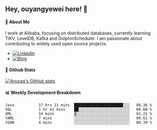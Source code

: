 ## Hey, ouyangyewei here! :wave:

#### :rocket: About Me
I work at Alibaba, focusing on distributed databases, currently learning TiKV, LevelDB, Kafka and DolphinScheduler. I am passionate about contributing to widely used open source projects.

- [![Linkedin](https://img.shields.io/badge/LinkedIn-ouyangyewei-blue)](https://www.linkedin.com/in/ouyangyewei/)
- [![Blog](https://img.shields.io/badge/Blog-yeweiouyang-orange)](https://blog.csdn.net/yeweiouyang)

#### :star2: Github Stats
[![Anurag's GitHub stats](https://github-readme-stats.vercel.app/api?username=ouyangyewei&show_icons=true&cache_seconds=3600&theme=tokyonight)](https://github.com/anuraghazra/github-readme-stats)

#### :bar_chart: Weekly Development Breakdown
<!--START_SECTION:waka-->

```text
Java           17 hrs 21 mins  ██████████████████████░░░   88.36 %
SQL            1 hr 41 mins    ██░░░░░░░░░░░░░░░░░░░░░░░   08.60 %
XML            14 mins         ▒░░░░░░░░░░░░░░░░░░░░░░░░   01.21 %
YAML           7 mins          ░░░░░░░░░░░░░░░░░░░░░░░░░   00.61 %
JSON           4 mins          ░░░░░░░░░░░░░░░░░░░░░░░░░   00.39 %
```

<!--END_SECTION:waka-->
